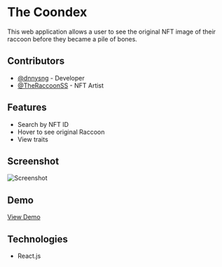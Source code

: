 # The Coondex

This web application allows a user to see the original NFT image of their raccoon before they became a pile of bones.

## Contributors

-   [@dnnysng](https://github.com/dnnysng) - Developer
-   [@TheRaccoonSS](https://mobile.twitter.com/TheRaccoonSS) - NFT Artist

## Features

-   Search by NFT ID
-   Hover to see original Raccoon
-   View traits

## Screenshot

![Screenshot](https://i.ibb.co/fF627Zx/Screen-Shot-2022-02-15-at-3-14-03-PM.png)

## Demo

[View Demo](https://affectionate-hamilton-3e7646.netlify.app/)

## Technologies

-   React.js
